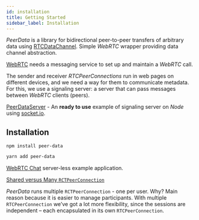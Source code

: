 ```yaml
---
id: installation
title: Getting Started
sidebar_label: Installation
---
```


*_PeerData_* is a library for bidirectional peer-to-peer transfers of arbitrary data using [RTCDataChannel](https://developer.mozilla.org/pl/docs/Web/API/RTCDataChannel). Simple *WebRTC* wrapper providing data channel abstraction.

[WebRTC](https://webrtc.org/) needs a messaging service to set up and maintain a *WebRTC* call.

The sender and receiver *RTCPeerConnections* run in web pages on different devices, and we need a way for them to communicate metadata.
For this, we use a signaling server: a server that can pass messages between *WebRTC* clients (peers).

[PeerDataServer](https://github.com/vardius/peer-data-server) - An **ready to use** example of signaling server on *Node* using [socket.io](http://socket.io/).

## Installation

<!--DOCUSAURUS_CODE_TABS-->
<!--npm-->
```yarn
npm install peer-data
```
<!--yarn-->
```bash
yarn add peer-data
```
<!--END_DOCUSAURUS_CODE_TABS-->

[WebRTC Chat](https://github.com/vardius/webrtc-chat) server-less example application.

[Shared versus Many `RCTPeerConnection`](https://bloggeek.me/webrtc-rtcpeerconnection-one-per-stream/)

*_PeerData_* runs multiple `RCTPeerConnection` - one per user. Why? Main reason because it is easier to manage participants. With multiple `RTCPeerConnection` we’ve got a lot more flexibility, since the sessions are independent – each encapsulated in its own `RTCPeerConnection`.
